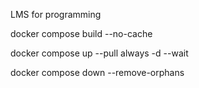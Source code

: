 LMS for programming

docker compose build --no-cache

docker compose up --pull always -d --wait

docker compose down --remove-orphans
